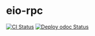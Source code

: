 # eio-rpc

[![CI Status](https://github.com/mbarbin/eio-rpc/workflows/ci/badge.svg)](https://github.com/mbarbin/eio-rpc/actions/workflows/ci.yml)
[![Deploy odoc Status](https://github.com/mbarbin/eio-rpc/workflows/deploy-odoc/badge.svg)](https://github.com/mbarbin/eio-rpc/actions/workflows/deploy-odoc.yml)
